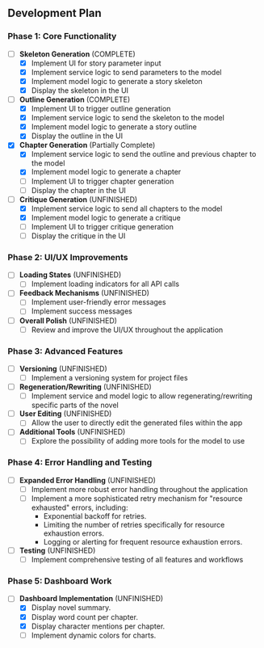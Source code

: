 ## Development Plan

### Phase 1: Core Functionality

- [ ] **Skeleton Generation** (COMPLETE)
  - [x] Implement UI for story parameter input
  - [x] Implement service logic to send parameters to the model
  - [x] Implement model logic to generate a story skeleton
  - [x] Display the skeleton in the UI
- [ ] **Outline Generation** (COMPLETE)
  - [x] Implement UI to trigger outline generation
  - [x] Implement service logic to send the skeleton to the model
  - [x] Implement model logic to generate a story outline
  - [x] Display the outline in the UI
- [x] **Chapter Generation** (Partially Complete)
  - [x] Implement service logic to send the outline and previous chapter to the model
  - [x] Implement model logic to generate a chapter
  - [ ] Implement UI to trigger chapter generation
  - [ ] Display the chapter in the UI
- [ ] **Critique Generation** (UNFINISHED)
  - [x] Implement service logic to send all chapters to the model
  - [x] Implement model logic to generate a critique
  - [ ] Implement UI to trigger critique generation
  - [ ] Display the critique in the UI

### Phase 2: UI/UX Improvements

- [ ] **Loading States** (UNFINISHED)
  - [ ] Implement loading indicators for all API calls
- [ ] **Feedback Mechanisms** (UNFINISHED)
  - [ ] Implement user-friendly error messages
  - [ ] Implement success messages
- [ ] **Overall Polish** (UNFINISHED)
  - [ ] Review and improve the UI/UX throughout the application

### Phase 3: Advanced Features

- [ ] **Versioning** (UNFINISHED)
  - [ ] Implement a versioning system for project files
- [ ] **Regeneration/Rewriting** (UNFINISHED)
  - [ ] Implement service and model logic to allow regenerating/rewriting specific parts of the novel
- [ ] **User Editing** (UNFINISHED)
  - [ ] Allow the user to directly edit the generated files within the app
- [ ] **Additional Tools** (UNFINISHED)
  - [ ] Explore the possibility of adding more tools for the model to use

### Phase 4: Error Handling and Testing

- [ ] **Expanded Error Handling** (UNFINISHED)
  - [ ] Implement more robust error handling throughout the application
  - [ ] Implement a more sophisticated retry mechanism for "resource exhausted" errors, including:
    - Exponential backoff for retries.
    - Limiting the number of retries specifically for resource exhaustion errors.
    - Logging or alerting for frequent resource exhaustion errors.
- [ ] **Testing** (UNFINISHED)
  - [ ] Implement comprehensive testing of all features and workflows

### Phase 5: Dashboard Work

- [ ] **Dashboard Implementation** (UNFINISHED)
  - [x] Display novel summary.
  - [x] Display word count per chapter.
  - [x] Display character mentions per chapter.
  - [ ] Implement dynamic colors for charts.
